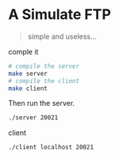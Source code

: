 # A Simulate FTP 
> simple and useless...

comple it
```bash
# compile the server
make server
# compile the client
make client
```

Then run the server.

```bash
./server 20021
```

client
```bash
./client localhost 20021
```





